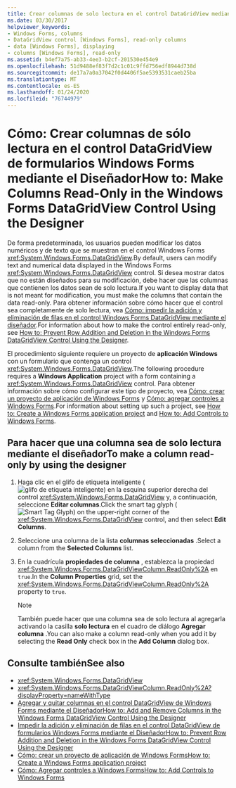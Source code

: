 ```yaml
---
title: Crear columnas de solo lectura en el control DataGridView mediante el diseñador
ms.date: 03/30/2017
helpviewer_keywords:
- Windows Forms, columns
- DataGridView control [Windows Forms], read-only columns
- data [Windows Forms], displaying
- columns [Windows Forms], read-only
ms.assetid: b4ef7a75-ab33-4ee3-b2cf-201530e454e9
ms.openlocfilehash: 51d9488ef83f7d2c1c01c9ffd756edf8944d738d
ms.sourcegitcommit: de17a7a0a37042f0d4406f5ae5393531caeb25ba
ms.translationtype: MT
ms.contentlocale: es-ES
ms.lasthandoff: 01/24/2020
ms.locfileid: "76744979"
---
```

# <a name="how-to-make-columns-read-only-in-the-windows-forms-datagridview-control-using-the-designer"></a><span data-ttu-id="8303e-102">Cómo: Crear columnas de sólo lectura en el control DataGridView de formularios Windows Forms mediante el Diseñador</span><span class="sxs-lookup"><span data-stu-id="8303e-102">How to: Make Columns Read-Only in the Windows Forms DataGridView Control Using the Designer</span></span>
<span data-ttu-id="8303e-103">De forma predeterminada, los usuarios pueden modificar los datos numéricos y de texto que se muestran en el control Windows Forms <xref:System.Windows.Forms.DataGridView>.</span><span class="sxs-lookup"><span data-stu-id="8303e-103">By default, users can modify text and numerical data displayed in the Windows Forms <xref:System.Windows.Forms.DataGridView> control.</span></span> <span data-ttu-id="8303e-104">Si desea mostrar datos que no están diseñados para su modificación, debe hacer que las columnas que contienen los datos sean de solo lectura.</span><span class="sxs-lookup"><span data-stu-id="8303e-104">If you want to display data that is not meant for modification, you must make the columns that contain the data read-only.</span></span> <span data-ttu-id="8303e-105">Para obtener información sobre cómo hacer que el control sea completamente de solo lectura, vea [Cómo: impedir la adición y eliminación de filas en el control Windows Forms DataGridView mediante el diseñador](prevent-row-addition-and-deletion-in-the-datagrid-using-the-designer.md).</span><span class="sxs-lookup"><span data-stu-id="8303e-105">For information about how to make the control entirely read-only, see [How to: Prevent Row Addition and Deletion in the Windows Forms DataGridView Control Using the Designer](prevent-row-addition-and-deletion-in-the-datagrid-using-the-designer.md).</span></span>

 <span data-ttu-id="8303e-106">El procedimiento siguiente requiere un proyecto de **aplicación Windows** con un formulario que contenga un control <xref:System.Windows.Forms.DataGridView>.</span><span class="sxs-lookup"><span data-stu-id="8303e-106">The following procedure requires a **Windows Application** project with a form containing a <xref:System.Windows.Forms.DataGridView> control.</span></span> <span data-ttu-id="8303e-107">Para obtener información sobre cómo configurar este tipo de proyecto, vea [Cómo: crear un proyecto de aplicación de Windows Forms](/visualstudio/ide/step-1-create-a-windows-forms-application-project) y [Cómo: agregar controles a Windows Forms](how-to-add-controls-to-windows-forms.md).</span><span class="sxs-lookup"><span data-stu-id="8303e-107">For information about setting up such a project, see [How to: Create a Windows Forms application project](/visualstudio/ide/step-1-create-a-windows-forms-application-project) and [How to: Add Controls to Windows Forms](how-to-add-controls-to-windows-forms.md).</span></span>

## <a name="to-make-a-column-read-only-by-using-the-designer"></a><span data-ttu-id="8303e-108">Para hacer que una columna sea de solo lectura mediante el diseñador</span><span class="sxs-lookup"><span data-stu-id="8303e-108">To make a column read-only by using the designer</span></span>

1. <span data-ttu-id="8303e-109">Haga clic en el glifo de etiqueta inteligente (![glifo de etiqueta inteligente](./media/vs-winformsmttagglyph.gif "VS_WinFormSmtTagGlyph")) en la esquina superior derecha del control <xref:System.Windows.Forms.DataGridView> y, a continuación, seleccione **Editar columnas**.</span><span class="sxs-lookup"><span data-stu-id="8303e-109">Click the smart tag glyph (![Smart Tag Glyph](./media/vs-winformsmttagglyph.gif "VS_WinFormSmtTagGlyph")) on the upper-right corner of the <xref:System.Windows.Forms.DataGridView> control, and then select **Edit Columns**.</span></span>

2. <span data-ttu-id="8303e-110">Seleccione una columna de la lista **columnas seleccionadas** .</span><span class="sxs-lookup"><span data-stu-id="8303e-110">Select a column from the **Selected Columns** list.</span></span>

3. <span data-ttu-id="8303e-111">En la cuadrícula **propiedades de columna** , establezca la propiedad <xref:System.Windows.Forms.DataGridViewColumn.ReadOnly%2A> en `true`.</span><span class="sxs-lookup"><span data-stu-id="8303e-111">In the **Column Properties** grid, set the <xref:System.Windows.Forms.DataGridViewColumn.ReadOnly%2A> property to `true`.</span></span>

    > [!NOTE]
    > <span data-ttu-id="8303e-112">También puede hacer que una columna sea de solo lectura al agregarla activando la casilla **solo lectura** en el cuadro de diálogo **Agregar columna** .</span><span class="sxs-lookup"><span data-stu-id="8303e-112">You can also make a column read-only when you add it by selecting the **Read Only** check box in the **Add Column** dialog box.</span></span>

## <a name="see-also"></a><span data-ttu-id="8303e-113">Consulte también</span><span class="sxs-lookup"><span data-stu-id="8303e-113">See also</span></span>

- <xref:System.Windows.Forms.DataGridView>
- <xref:System.Windows.Forms.DataGridViewColumn.ReadOnly%2A?displayProperty=nameWithType>
- [<span data-ttu-id="8303e-114">Agregar y quitar columnas en el control DataGridView de Windows Forms mediante el Diseñador</span><span class="sxs-lookup"><span data-stu-id="8303e-114">How to: Add and Remove Columns in the Windows Forms DataGridView Control Using the Designer</span></span>](add-and-remove-columns-in-the-datagrid-using-the-designer.md)
- [<span data-ttu-id="8303e-115">Impedir la adición y eliminación de filas en el control DataGridView de formularios Windows Forms mediante el Diseñador</span><span class="sxs-lookup"><span data-stu-id="8303e-115">How to: Prevent Row Addition and Deletion in the Windows Forms DataGridView Control Using the Designer</span></span>](prevent-row-addition-and-deletion-in-the-datagrid-using-the-designer.md)
- [<span data-ttu-id="8303e-116">Cómo: crear un proyecto de aplicación de Windows Forms</span><span class="sxs-lookup"><span data-stu-id="8303e-116">How to: Create a Windows Forms application project</span></span>](/visualstudio/ide/step-1-create-a-windows-forms-application-project)
- [<span data-ttu-id="8303e-117">Cómo: Agregar controles a Windows Forms</span><span class="sxs-lookup"><span data-stu-id="8303e-117">How to: Add Controls to Windows Forms</span></span>](how-to-add-controls-to-windows-forms.md)
